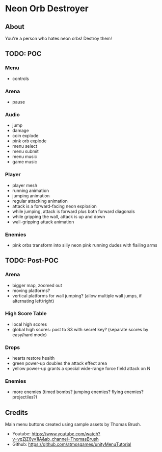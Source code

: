 # Neon Orb Destroyer

## About

You're a person who hates neon orbs! Destroy them!

## TODO: POC

### Menu

- controls

### Arena

- pause

### Audio

- jump
- damage
- coin explode
- pink orb explode
- menu select
- menu submit
- menu music
- game music

### Player

- player mesh
- running animation
- jumping animation
- regular attacking animation
- attack is a forward-facing neon explosion
- while jumping, attack is forward plus both forward diagonals
- while gripping the wall, attack is up and down
- wall-gripping attack animation

### Enemies

- pink orbs transform into silly neon pink running dudes with flailing arms

## TODO: Post-POC

### Arena

- bigger map, zoomed out
- moving platforms?
- vertical platforms for wall jumping? (allow multiple wall jumps, if alternating left/right)

### High Score Table

- local high scores
- global high scores: post to S3 with secret key? (separate scores by easy/hard mode)

### Drops

- hearts restore health
- green power-up doubles the attack effect area
- yellow power-up grants a special wide-range force field attack on N

### Enemies

- more enemies (timed bombs? jumping enemies? flying enemies? projectiles?)

## Credits

Main menu buttons created using sample assets by Thomas Brush.

- Youtube: https://www.youtube.com/watch?v=vqZjZ6yv1lA&ab_channel=ThomasBrush
- Github: https://github.com/atmosgames/unityMenuTutorial
